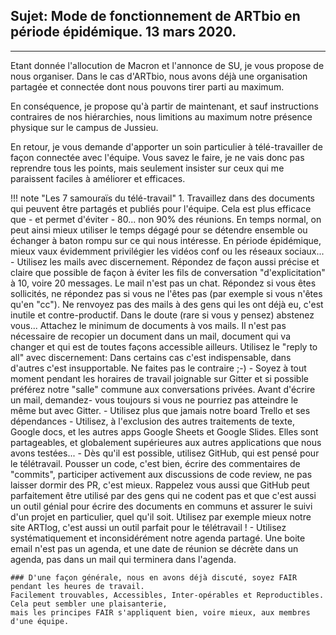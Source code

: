 ## Sujet: Mode de fonctionnement de ARTbio en période épidémique. 13 mars 2020.

----- 

Etant donnée l'allocution de Macron et l'annonce de SU, je vous propose de nous organiser.
Dans le cas d'ARTbio, nous avons déjà une organisation partagée et connectée dont nous
pouvons tirer parti au maximum.

En conséquence, je propose qu'à partir de maintenant, et sauf instructions contraires de
nos hiérarchies, nous limitions au maximum notre présence physique sur le campus de Jussieu.

En retour, je vous demande d'apporter un soin particulier à télé-travailler de façon connectée
avec l'équipe. Vous savez le faire, je ne vais donc pas reprendre tous les points,
mais seulement insister sur ceux qui me paraissent faciles à améliorer et efficaces.

!!! note "Les 7 samouraïs du télé-travail"
    1. Travaillez dans des documents qui peuvent être partagés et publiés pour l'équipe.
    Cela est plus efficace que - et permet d'éviter - 80... non 90% des réunions. En temps normal,
    on peut ainsi mieux utiliser le temps dégagé pour se détendre ensemble ou échanger à baton
    rompu sur ce qui nous intéresse. En période épidémique, mieux vaux évidemment privilégier
    les vidéos conf ou les réseaux sociaux...
    - Utilisez les mails avec discernement. Répondez de façon aussi précise et claire que possible
    de façon à éviter les fils de conversation "d'explicitation" à 10, voire 20 messages.
    Le mail n'est pas un chat. Répondez si vous êtes sollicités, ne répondez pas si vous ne l'êtes pas
    (par exemple si vous n'êtes qu'en "cc"). Ne renvoyez pas des mails à des gens qui les ont déjà eu,
    c'est inutile et contre-productif. Dans le doute (rare si vous y pensez) abstenez vous...
    Attachez le minimum de documents à vos mails. Il n'est pas nécessaire de recopier un document
    dans un mail, document qui va changer et qui est de toutes façons accessible ailleurs.
    Utilisez le "reply to all" avec discernement: Dans certains cas c'est indispensable,
    dans d'autres c'est insupportable. Ne faites pas le contraire ;-) 
    - Soyez à tout moment pendant les horaires de travail joignable sur Gitter et si possible
    préférez notre "salle" commune aux conversations privées. Avant d'écrire un mail, demandez- vous
    toujours si vous ne pourriez pas atteindre le même but avec Gitter.
    - Utilisez plus que jamais notre board Trello et ses dépendances
    - Utilisez, à l'exclusion des autres traitements de texte, Google docs, et les autres
    apps Google Sheets et Google Slides. Elles sont partageables, et globalement supérieures
    aux autres applications que nous avons testées...
    - Dès qu'il est possible, utilisez GitHub, qui est pensé pour le télétravail. Pousser un code,
    c'est bien, écrire des commentaires de "commits", participer activement aux discussions de
    code review, ne pas laisser dormir des PR, c'est mieux. Rappelez vous aussi que GitHub
    peut parfaitement être utilisé par des gens qui ne codent pas et que c'est aussi un outil
    génial pour écrire des documents en communs et assurer le suivi d'un projet en particulier,
    quel qu'il soit. Utilisez par exemple mieux notre site ARTlog, c'est aussi un outil parfait
    pour le télétravail !
    - Utilisez systématiquement et inconsidérément notre agenda partagé. Une boite email n'est pas
    un agenda, et une date de réunion se décrète dans un agenda, pas dans un mail qui terminera dans l'agenda.
    
    ### D'une façon générale, nous en avons déjà discuté, soyez FAIR pendant les heures de travail.
    Facilement trouvables, Accessibles, Inter-opérables et Reproductibles. Cela peut sembler une plaisanterie,
    mais les principes FAIR s'appliquent bien, voire mieux, aux membres d'une équipe.
